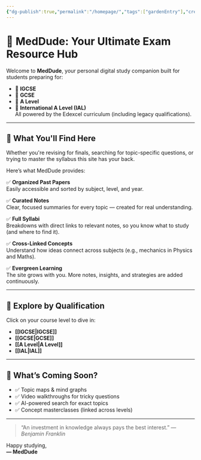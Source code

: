 ```yaml
---
{"dg-publish":true,"permalink":"/homepage/","tags":["gardenEntry"],"created":"2025-06-13T06:28:12.857+03:00","updated":"2025-06-13T23:41:10.545+03:00"}
---
```


# 🧠 MedDude: Your Ultimate Exam Resource Hub

Welcome to **MedDude**, your personal digital study companion built for students preparing for:
- 📘 **IGCSE**
- 📕 **GCSE**
- 📗 **A Level**
- 📙 **International A Level (IAL)**  
All powered by the Edexcel curriculum (including legacy qualifications).

---

## 🎯 What You'll Find Here

Whether you're revising for finals, searching for topic-specific questions, or trying to master the syllabus this site has your back.

Here’s what MedDude provides:

✅ **Organized Past Papers**  
Easily accessible and sorted by subject, level, and year.

✅ **Curated Notes**  
Clear, focused summaries for every topic — created for real understanding.

✅ **Full Syllabi**  
Breakdowns with direct links to relevant notes, so you know what to study (and where to find it).

✅ **Cross-Linked Concepts**  
Understand how ideas connect across subjects (e.g., mechanics in Physics and Maths).

✅ **Evergreen Learning**  
The site grows with you. More notes, insights, and strategies are added continuously.

---

## 🧭 Explore by Qualification

Click on your course level to dive in:

- **[[IGCSE\|IGCSE]]**
- **[[GCSE\|GCSE]]**
- **[[A Level\|A Level]]**
- **[[IAL\|IAL]]**

---

## 🚀 What’s Coming Soon?

- ✅ Topic maps & mind graphs  
- ✅ Video walkthroughs for tricky questions  
- ✅ AI-powered search for exact topics  
- ✅ Concept masterclasses (linked across levels)

---

> “An investment in knowledge always pays the best interest.” — *Benjamin Franklin*

Happy studying,  
**— MedDude**
